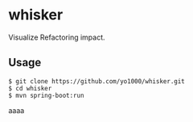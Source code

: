 # whisker
Visualize Refactoring impact.

## Usage

```
$ git clone https://github.com/yo1000/whisker.git
$ cd whisker
$ mvn spring-boot:run
```
aaaa
